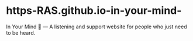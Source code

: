 # https-RAS.github.io-in-your-mind-
In Your Mind 🧠 — A listening and support website for people who just need to be heard.
